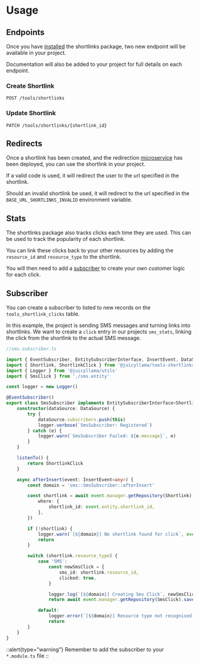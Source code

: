 # Usage

## Endpoints

Once you have [installed](/tools/shortlinks/readme#install) the shortlinks package, two new endpoint will be available in your project.

Documentation will also be added to your project for full details on each endpoint.

### Create Shortlink

`POST /tools/shortlinks`

### Update Shortlink

`PATCH /tools/shortlinks/{shortlink_id}`

## Redirects

Once a shortlink has been created, and the redirection [microservice](/tools/shortlinks/readme#miscroservice) has been deployed, you can use the shortlink in your project.

If a valid code is used, it will redirect the user to the url specified in the shortlink.

Should an invalid shortlink be used, it will redirect to the url specified in the `BASE_URL_SHORTLINKS_INVALID` environment variable.

## Stats

The shortlinks package also tracks clicks each time they are used. This can be used to track the popularity of each shortlink.

You can link these clicks back to your other resources by adding the `resource_id` and `resource_type` to the shortlink.

You will then need to add a [subscriber](#subscriber) to create your own customer logic for each click.

## Subscriber

You can create a subscriber to listed to new records on the `tools_shortlink_clicks` table.

In this example, the project is sending SMS messages and turning links into shortlinks. We want to create a `click` entry in our projects `sms_stats`, linking the click from the shortlink to the actual SMS message.

```typescript
//sms.subscriber.ts

import { EventSubscriber, EntitySubscriberInterface, InsertEvent, DataSource } from 'typeorm'
import { Shortlink, ShortlinkClick } from '@juicyllama/tools-shortlinks'
import { Logger } from '@juicyllama/utils'
import { SmsClick } from './sms.entity'

const logger = new Logger()

@EventSubscriber()
export class SmsSubscriber implements EntitySubscriberInterface<ShortlinkClick> {
	constructor(dataSource: DataSource) {
		try {
			dataSource.subscribers.push(this)
			logger.verbose(`SmsSubscriber: Registered`)
		} catch (e) {
			logger.warn(`SmsSubscriber Failed: ${e.message}`, e)
		}
	}

	listenTo() {
		return ShortlinkClick
	}

	async afterInsert(event: InsertEvent<any>) {
		const domain = 'sms::SmsSubscriber::afterInsert'

		const shortlink = await event.manager.getRepository(Shortlink).findOne({
			where: {
				shortlink_id: event.entity.shortlink_id,
			},
		})

		if (!shortlink) {
			logger.warn(`[${domain}] No shortlink found for click`, event.entity)
			return
		}

		switch (shortlink.resource_type) {
			case 'SMS':
				const newSmsClick = {
					sms_id: shortlink.resource_id,
					clicked: true,
				}

				logger.log(`[${domain}] Creating Sms Click`, newSmsClick)
				return await event.manager.getRepository(SmsClick).save(newSmsClick)

			default:
				logger.error(`[${domain}] Resource type not recognised for shortlink`, shortlink)
				return
		}
	}
}
```

::alert{type="warning"}
Remember to add the subscriber to your `*.module.ts` file
::
